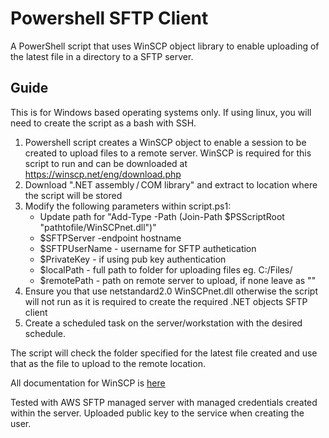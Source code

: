 <h1><b>Powershell SFTP Client</b></h1>

A PowerShell script that uses WinSCP object library to enable uploading of the latest file in a directory to a SFTP server.

<h2>Guide</h2>

This is for Windows based operating systems only. If using linux, you will need to create the script as a bash with SSH.

1. Powershell script creates a WinSCP object to enable a session to be created to upload files to a remote server. WinSCP is required for this script to run and can be downloaded at https://winscp.net/eng/download.php
2. Download ".NET assembly / COM library" and extract to location where the script will be stored
3. Modify the following parameters within script.ps1:
    - Update path for "Add-Type -Path (Join-Path $PSScriptRoot "pathtofile/WinSCPnet.dll")"
    - $SFTPServer -endpoint hostname
    - $SFTPUserName - username for SFTP authetication
    - $PrivateKey - if using pub key authentication
    - $localPath - full path to folder for uploading files eg. C:/Files/
    - $remotePath - path on remote server to upload, if none leave as ""
4. Ensure you that use netstandard2.0 WinSCPnet.dll otherwise the script will not run as it is required to create the required .NET objects SFTP client
5. Create a scheduled task on the server/workstation with the desired schedule.

The script will check the folder specified for the latest file created and use that as the file to upload to the remote location.

All documentation for WinSCP is <a href="https://winscp.net/eng/docs/library_from_script"> here </a>

Tested with AWS SFTP managed server with managed credentials created within the server. Uploaded public key to the service when creating the user.
